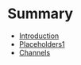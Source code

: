 # Summary

* [Introduction](README.md)
* [Placeholders1](placeholders.md)
* [Channels](channels.md)

